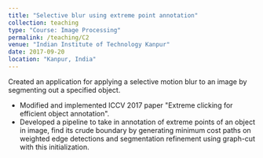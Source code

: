 ```yaml
---
title: "Selective blur using extreme point annotation"
collection: teaching
type: "Course: Image Processing"
permalink: /teaching/C2
venue: "Indian Institute of Technology Kanpur"
date: 2017-09-20
location: "Kanpur, India"
---
```


Created an application for applying a selective motion blur to an image by segmenting out a specified object.
* Modified and implemented ICCV 2017 paper "Extreme clicking for efficient object annotation".
* Developed a pipeline to take in annotation of extreme points of an object in image, find its crude boundary by generating minimum cost paths on weighted edge detections and segmentation refinement using graph-cut with this initialization.